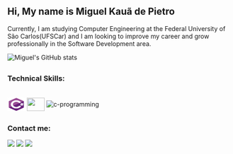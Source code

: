 ## Hi, My name is Miguel Kauã de Pietro


Currently, I am studying Computer Engineering at the Federal University of São Carlos(UFSCar) and I am looking to improve my career and grow professionally in the Software Development area.

![Miguel's GitHub stats](https://github-readme-stats.vercel.app/api?username=MiguelKauadePietro&show_icons=true&theme=dark)

##

### Technical Skills:
<div style="display: inline_block"><br>

  <img align="center" height="30" width="40" src="https://raw.githubusercontent.com/devicons/devicon/master/icons/csharp/csharp-original.svg">
  <img align="center" height="30" width="40" src="https://cdn.jsdelivr.net/gh/devicons/devicon@latest/icons/python/python-original.svg"/>
  <img align="center" width="40" height="40" src="https://img.icons8.com/color/48/c-programming.png" alt="c-programming"/>

  
</div>


##

  ### Contact me:
 
<div> 
  <a href = "mailto:miguelkauadepietro19@gmail.com"><img src="https://img.shields.io/badge/-Gmail-%23333?style=for-the-badge&logo=gmail&logoColor=white" target="_blank"></a>
  <a href="https://www.linkedin.com/in/miguel-kauã-de-pietro-8683a7265" target="_blank"><img src="https://img.shields.io/badge/-LinkedIn-%230077B5?style=for-the-badge&logo=linkedin&logoColor=white" target="_blank"></a>
  <a href="https://www.instagram.com/manyx.zin19" target="_blank"><img src="https://img.shields.io/badge/-Instagram-%23E4405F?style=for-the-badge&logo=instagram&logoColor=white" target="_blank"></a>
  
</div>
